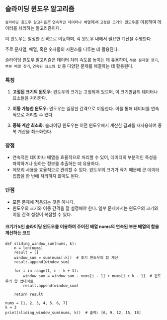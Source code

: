 슬라이딩 윈도우 알고리즘
---
``슬라이딩 윈도우 알고리즘``은 ``연속적인 데이터나 배열``에서 ``고정된 크기의 윈도우``를 이용하여 데이터를 처리하는 알고리즘이다.

이 윈도우는 일정한 간격으로 이동하며, 각 윈도우 내에서 필요한 계산을 수행한다.

주로 문자열, 배열, 혹은 숫자들의 시퀀스를 다루는 데 활용된다.

슬라이딩 윈도우 알고리즘은 데이터 처리 속도를 높이는 데 유용하며, ``부분 문자열 찾기``, ``부분 배열 찾기``, ``연속된 요소의 합`` 등 다양한 문제를 해결하는 데 활용된다.

### 특징
1. **고정된 크기의 윈도우**: 윈도우의 크기는 고정되어 있으며, 이 크기만큼의 데이터나 요소들을 처리한다.

2. **이동 가능한 윈도우**: 윈도우는 일정한 간격으로 이동한다. 이를 통해 데이터를 연속적으로 처리할 수 있다.

3. **중복 계산 최소화**: 슬라이딩 윈도우는 이전 윈도우에서 계산한 결과를 재사용하여 중복 계산을 최소화한다.


### 장점
- 연속적인 데이터나 배열을 효율적으로 처리할 수 있어, 데이터의 부분적인 특성을 파악하거나 원하는 정보를 추출하는 데 유용하다.
- 메모리 사용을 효율적으로 관리할 수 있다. 윈도우의 크기가 작기 때문에 큰 데이터 집합을 한 번에 처리하지 않아도 된다.

### 단점
- 모든 문제에 적용되는 것은 아니다.
- 윈도우의 크기와 이동 간격을 잘 설정해야 한다. 일부 문제에서는 윈도우의 크기와 이동 간격 설정이 복잡할 수 있다.


#### 크기가 k인 슬라이딩 윈도우를 이용하여 주어진 배열 nums의 연속된 부분 배열의 합을 계산하는 코드
```
def sliding_window_sum(nums, k):
    n = len(nums)
    result = []
    window_sum = sum(nums[:k])  # 초기 윈도우의 합 계산
    result.append(window_sum)

    for i in range(1, n - k + 1):
        window_sum = window_sum - nums[i - 1] + nums[i + k - 1]  # 윈도우의 합 업데이트
        result.append(window_sum)

    return result

nums = [1, 2, 3, 4, 5, 6, 7]
k = 3
print(sliding_window_sum(nums, k))  # 출력: [6, 9, 12, 15, 18]
```